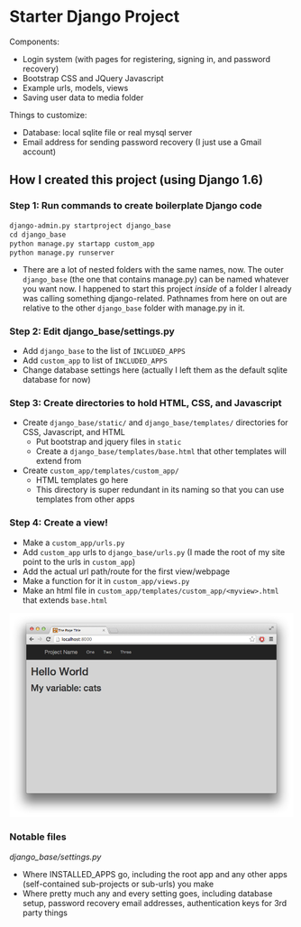 # Starter Django Project

Components:
* Login system (with pages for registering, signing in, and password recovery)
* Bootstrap CSS and JQuery Javascript
* Example urls, models, views
* Saving user data to media folder

Things to customize:
* Database: local sqlite file or real mysql server
* Email address for sending password recovery (I just use a Gmail account)

## How I created this project (using Django 1.6)

### Step 1: Run commands to create boilerplate Django code

    django-admin.py startproject django_base
    cd django_base
    python manage.py startapp custom_app
    python manage.py runserver

* There are a lot of nested folders with the same names, now. The outer `django_base` (the one that contains manage.py) can be named whatever you want now. I happened to start this project _inside_ of a folder I already was calling something django-related. Pathnames from here on out are relative to the other `django_base` folder with manage.py in it. 

### Step 2: Edit django_base/settings.py 
* Add `django_base` to the list of `INCLUDED_APPS`
* Add `custom_app` to list of `INCLUDED_APPS` 
* Change database settings here (actually I left them as the default sqlite database for now)

### Step 3: Create directories to hold HTML, CSS, and Javascript
* Create `django_base/static/` and `django_base/templates/` directories for CSS, Javascript, and HTML
    * Put bootstrap and jquery files in `static`
    * Create a `django_base/templates/base.html` that other templates will extend from
* Create `custom_app/templates/custom_app/`
    * HTML templates go here
    * This directory is super redundant in its naming so that you can use templates from other apps

### Step 4: Create a view! 
* Make a `custom_app/urls.py`
* Add `custom_app` urls to `django_base/urls.py` (I made the root of my site point to the urls in `custom_app`)
* Add the actual url path/route for the first view/webpage
* Make a function for it in `custom_app/views.py`
* Make an html file in `custom_app/templates/custom_app/<myview>.html` that extends `base.html`

![Basic Django Site Up and Running](screenshots/helloworld.png)

### Notable files

*django_base/settings.py*
* Where INSTALLED_APPS go, including the root app and any other apps (self-contained sub-projects or sub-urls) you make
* Where pretty much any and every setting goes, including database setup, password recovery email addresses, authentication keys for 3rd party things